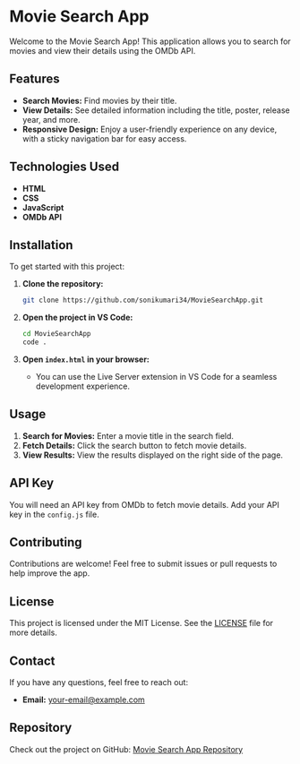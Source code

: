 # Movie Search App

Welcome to the Movie Search App! This application allows you to search for movies and view their details using the OMDb API.

## Features

- **Search Movies:** Find movies by their title.
- **View Details:** See detailed information including the title, poster, release year, and more.
- **Responsive Design:** Enjoy a user-friendly experience on any device, with a sticky navigation bar for easy access.

## Technologies Used

- **HTML**
- **CSS**
- **JavaScript**
- **OMDb API**

## Installation

To get started with this project:

1. **Clone the repository:**
    ```bash
    git clone https://github.com/sonikumari34/MovieSearchApp.git
    ```
2. **Open the project in VS Code:**
    ```bash
    cd MovieSearchApp
    code .
    ```

3. **Open `index.html` in your browser:**
   - You can use the Live Server extension in VS Code for a seamless development experience.

## Usage

1. **Search for Movies:** Enter a movie title in the search field.
2. **Fetch Details:** Click the search button to fetch movie details.
3. **View Results:** View the results displayed on the right side of the page.

## API Key

You will need an API key from OMDb to fetch movie details. Add your API key in the `config.js` file.

## Contributing

Contributions are welcome! Feel free to submit issues or pull requests to help improve the app.

## License

This project is licensed under the MIT License. See the [LICENSE](LICENSE) file for more details.

## Contact

If you have any questions, feel free to reach out:

- **Email:** [your-email@example.com](mailto:your-email@example.com)

## Repository

Check out the project on GitHub: [Movie Search App Repository](https://github.com/sonikumari34/MovieSearchApp.git)
